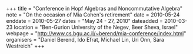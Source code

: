 +++
title = "Conference in Hopf Algebras and Noncommutative Algebra"
note = "On the occasion of Mia Cohen's retirement"
date = 2010-05-24
enddate = 2010-05-27
dates = "May 24 - 27, 2010"
dateadded = 2010-03-23
location = "Ben-Gurion University of the Negev, Beer Sheva, Israel"
webpage = "http://www.cs.bgu.ac.il/~berend/mia-conference/index.html"
organisers = "Daniel Berend, Ido Efrat, Michael Lin, Uri Onn, Sara Westreich"
+++
